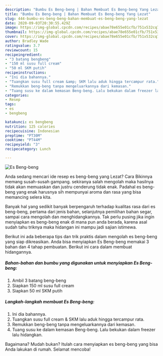 ```yaml
---
description: "Bumbu Es Beng-beng | Bahan Membuat Es Beng-beng Yang Lezat"
title: "Bumbu Es Beng-beng | Bahan Membuat Es Beng-beng Yang Lezat"
slug: 444-bumbu-es-beng-beng-bahan-membuat-es-beng-beng-yang-lezat
date: 2020-09-03T20:30:55.429Z
image: https://img-global.cpcdn.com/recipes/abae78e655e01cfb/751x532cq70/es-beng-beng-foto-resep-utama.jpg
thumbnail: https://img-global.cpcdn.com/recipes/abae78e655e01cfb/751x532cq70/es-beng-beng-foto-resep-utama.jpg
cover: https://img-global.cpcdn.com/recipes/abae78e655e01cfb/751x532cq70/es-beng-beng-foto-resep-utama.jpg
author: Bradley Wade
ratingvalue: 3.7
reviewcount: 15
recipeingredient:
- "3 batang bengbeng"
- "150 ml susu full cream"
- "50 ml SKM putih"
recipeinstructions:
- "Ini dia bahannya."
- "Tuangkan susu full cream &amp; SKM lalu aduk hingga tercampur rata."
- "Remukkan beng-beng tanpa mengeluarkannya dari kemasan."
- "Tuang susu ke dalam kemasan Beng-beng. Lalu bekukan dalam freezer lalu hidangkan."
categories:
- Resep
tags:
- es
- bengbeng

katakunci: es bengbeng 
nutrition: 125 calories
recipecuisine: Indonesian
preptime: "PT30M"
cooktime: "PT44M"
recipeyield: "3"
recipecategory: Lunch

---
```



![Es Beng-beng](https://img-global.cpcdn.com/recipes/abae78e655e01cfb/751x532cq70/es-beng-beng-foto-resep-utama.jpg)

Anda sedang mencari ide resep es beng-beng yang Lezat? Cara Bikinnya memang susah-susah gampang. sekiranya salah mengolah maka hasilnya tidak akan memuaskan dan justru cenderung tidak enak. Padahal es beng-beng yang enak harusnya sih mempunyai aroma dan rasa yang bisa memancing selera kita.

Banyak hal yang sedikit banyak berpengaruh terhadap kualitas rasa dari es beng-beng, pertama dari jenis bahan, selanjutnya pemilihan bahan segar, sampai cara mengolah dan menghidangkannya. Tak perlu pusing jika ingin menyiapkan es beng-beng enak di mana pun anda berada, karena asal sudah tahu triknya maka hidangan ini mampu jadi sajian istimewa.




Berikut ini ada beberapa tips dan trik praktis dalam mengolah es beng-beng yang siap dikreasikan. Anda bisa menyiapkan Es Beng-beng memakai 3 bahan dan 4 tahap pembuatan. Berikut ini cara dalam membuat hidangannya.

<!--inarticleads1-->

##### Bahan-bahan dan bumbu yang digunakan untuk menyiapkan Es Beng-beng:

1. Ambil 3 batang beng-beng
1. Siapkan 150 ml susu full cream
1. Siapkan 50 ml SKM putih




<!--inarticleads2-->

##### Langkah-langkah membuat Es Beng-beng:

1. Ini dia bahannya.
1. Tuangkan susu full cream &amp; SKM lalu aduk hingga tercampur rata.
1. Remukkan beng-beng tanpa mengeluarkannya dari kemasan.
1. Tuang susu ke dalam kemasan Beng-beng. Lalu bekukan dalam freezer lalu hidangkan.




Bagaimana? Mudah bukan? Itulah cara menyiapkan es beng-beng yang bisa Anda lakukan di rumah. Selamat mencoba!

